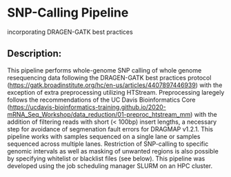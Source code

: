 # SNP-Calling Pipeline
incorporating DRAGEN-GATK best practices

## Description:
This pipeline performs whole-genome SNP calling of whole genome resequencing data following the DRAGEN-GATK best practices protocol (https://gatk.broadinstitute.org/hc/en-us/articles/4407897446939) with the exception of extra preprocessing utilizing HTStream. Preprocessing laregely follows the recommendations of the UC Davis Bioinformatics Core (https://ucdavis-bioinformatics-training.github.io/2020-mRNA_Seq_Workshop/data_reduction/01-preproc_htstream_mm) with the addition of filtering reads with short (< 100bp) insert lengths, a necessary step for avoidance of segmenation fault errors for DRAGMAP v1.2.1. This pipeline works with samples sequenced on a single lane or samples sequenced across multiple lanes. Restriction of SNP-calling to specific genomic intervals as well as masking of unwanted regions is also possible by specifying whitelist or blacklist files (see below). This pipeline was developed using the job scheduling manager SLURM on an HPC cluster.
